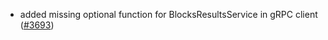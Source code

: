- added missing optional function for BlocksResultsService in gRPC client
  ([\#3693](https://github.com/depinnetwork/por-consensus/pull/3693))